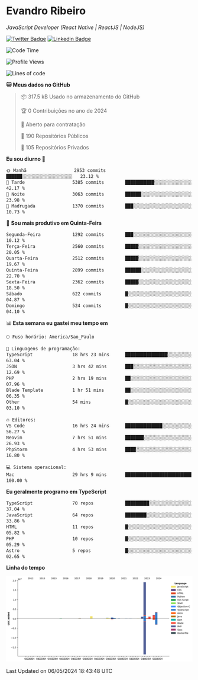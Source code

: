 # Evandro **Ribeiro**

*JavaScript Developer (React Native | ReactJS | NodeJS)*

[![Twitter Badge](https://img.shields.io/badge/-@ribeiroevandro-201B2D?style=flat-square&labelColor=201B2D&logo=twitter&logoColor=white&link=https://twitter.com/ribeiroevandro)](https://twitter.com/ribeiroevandro) 
[![Linkedin Badge](https://img.shields.io/badge/-Evandro%20Ribeiro-201B2D?style=flat-square&logo=Linkedin&logoColor=white&link=https://www.linkedin.com/in/ribeiroevandro)](https://www.linkedin.com/in/ribeiroevandro) 


<!--START_SECTION:waka-->
![Code Time](http://img.shields.io/badge/Code%20Time-3%2C867%20hrs%2053%20mins-blue)

![Profile Views](http://img.shields.io/badge/Visualizac%C3%B5es%20do%20perfil-0-blue)

![Lines of code](https://img.shields.io/badge/Desde%20o%20Hello%20World%20eu%20escrevi-30.0%20million%20linhas%20de%20c%C3%B3digo-blue)

**🐱 Meus dados no GitHub** 

> 📦 317.5 kB Usado no armazenamento do GitHub 
 > 
> 🏆 0 Contribuições no ano de 2024
 > 
> 💼 Aberto para contratação
 > 
> 📜 190 Repositórios Públicos 
 > 
> 🔑 105 Repositórios Privados 
 > 
**Eu sou diurno 🐤** 

```text
🌞 Manhã                  2953 commits        ██████░░░░░░░░░░░░░░░░░░░   23.12 % 
🌆 Tarde                  5385 commits        ███████████░░░░░░░░░░░░░░   42.17 % 
🌃 Noite                  3063 commits        ██████░░░░░░░░░░░░░░░░░░░   23.98 % 
🌙 Madrugada              1370 commits        ███░░░░░░░░░░░░░░░░░░░░░░   10.73 % 
```
📅 **Sou mais produtivo em Quinta-Feira** 

```text
Segunda-Feira            1292 commits        ███░░░░░░░░░░░░░░░░░░░░░░   10.12 % 
Terça-Feira              2560 commits        █████░░░░░░░░░░░░░░░░░░░░   20.05 % 
Quarta-Feira             2512 commits        █████░░░░░░░░░░░░░░░░░░░░   19.67 % 
Quinta-Feira             2899 commits        ██████░░░░░░░░░░░░░░░░░░░   22.70 % 
Sexta-Feira              2362 commits        █████░░░░░░░░░░░░░░░░░░░░   18.50 % 
Sábado                   622 commits         █░░░░░░░░░░░░░░░░░░░░░░░░   04.87 % 
Domingo                  524 commits         █░░░░░░░░░░░░░░░░░░░░░░░░   04.10 % 
```


📊 **Esta semana eu gastei meu tempo em** 

```text
🕑︎ Fuso horário: America/Sao_Paulo

💬 Linguagens de programação: 
TypeScript               18 hrs 23 mins      ████████████████░░░░░░░░░   63.04 % 
JSON                     3 hrs 42 mins       ███░░░░░░░░░░░░░░░░░░░░░░   12.69 % 
PHP                      2 hrs 19 mins       ██░░░░░░░░░░░░░░░░░░░░░░░   07.96 % 
Blade Template           1 hr 51 mins        ██░░░░░░░░░░░░░░░░░░░░░░░   06.35 % 
Other                    54 mins             █░░░░░░░░░░░░░░░░░░░░░░░░   03.10 % 

🔥 Editores: 
VS Code                  16 hrs 24 mins      ██████████████░░░░░░░░░░░   56.27 % 
Neovim                   7 hrs 51 mins       ███████░░░░░░░░░░░░░░░░░░   26.93 % 
PhpStorm                 4 hrs 53 mins       ████░░░░░░░░░░░░░░░░░░░░░   16.80 % 

💻 Sistema operacional: 
Mac                      29 hrs 9 mins       █████████████████████████   100.00 % 
```

**Eu geralmente programo em TypeScript** 

```text
TypeScript               70 repos            █████████░░░░░░░░░░░░░░░░   37.04 % 
JavaScript               64 repos            ████████░░░░░░░░░░░░░░░░░   33.86 % 
HTML                     11 repos            █░░░░░░░░░░░░░░░░░░░░░░░░   05.82 % 
PHP                      10 repos            █░░░░░░░░░░░░░░░░░░░░░░░░   05.29 % 
Astro                    5 repos             █░░░░░░░░░░░░░░░░░░░░░░░░   02.65 % 
```



**Linha do tempo**

![Lines of Code chart](https://raw.githubusercontent.com/ribeiroevandro/ribeiroevandro/main/assets/bar_graph.png)


 Last Updated on 06/05/2024 18:43:48 UTC
<!--END_SECTION:waka-->
